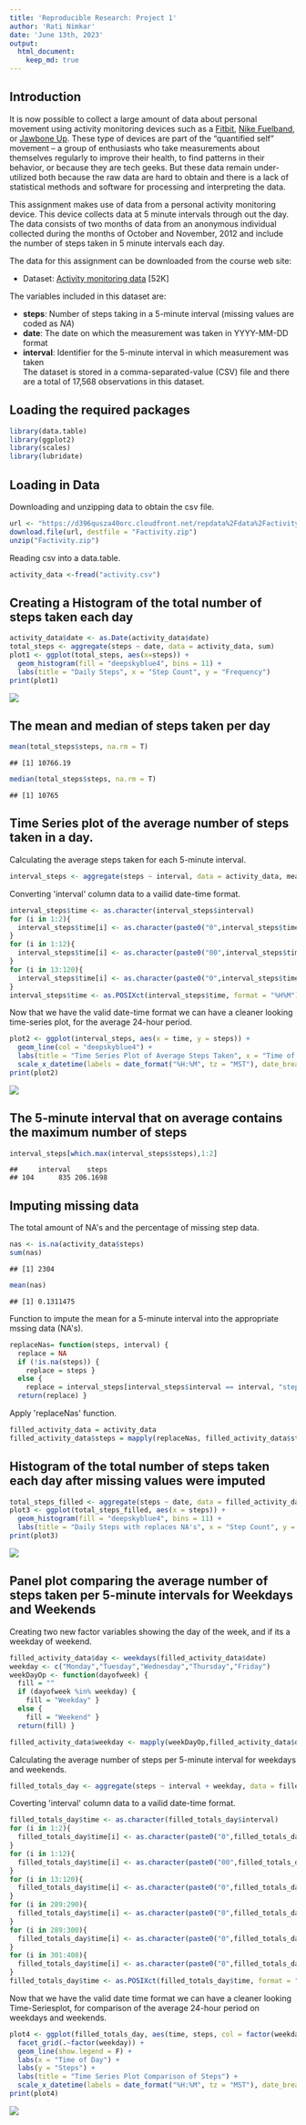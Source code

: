 ```yaml
---
title: 'Reproducible Research: Project 1'
author: 'Rati Nimkar'
date: 'June 13th, 2023'
output:
  html_document:
    keep_md: true
---
```



## Introduction
It is now possible to collect a large amount of data about personal movement using activity monitoring devices such as a [Fitbit](https://www.fitbit.com/home), [Nike Fuelband](https://www.nike.com/us/en_us/c/nikeplus-fuelband), or [Jawbone Up](https://jawbone.com/up). These type of devices are part of the “quantified self” movement – a group of enthusiasts who take measurements about themselves regularly to improve their health, to find patterns in their behavior, or because they are tech geeks. But these data remain under-utilized both because the raw data are hard to obtain and there is a lack of statistical methods and software for processing and interpreting the data.

This assignment makes use of data from a personal activity monitoring device. This device collects data at 5 minute intervals through out the day. The data consists of two months of data from an anonymous individual collected during the months of October and November, 2012 and include the number of steps taken in 5 minute intervals each day.

The data for this assignment can be downloaded from the course web site:

* Dataset: [Activity monitoring data](https://d396qusza40orc.cloudfront.net/repdata%2Fdata%2Factivity.zip) [52K]

The variables included in this dataset are:

- **steps**: Number of steps taking in a 5-minute interval (missing values are coded as *NA*) </br>
- **date**: The date on which the measurement was taken in YYYY-MM-DD format </br>
- **interval**: Identifier for the 5-minute interval in which measurement was taken </br>
The dataset is stored in a comma-separated-value (CSV) file and there are a total of 17,568 observations in this dataset.


## Loading the required packages

```r
library(data.table)
library(ggplot2)
library(scales)
library(lubridate)
```

## Loading in Data
Downloading and unzipping data to obtain the csv file.

```r
url <- "https://d396qusza40orc.cloudfront.net/repdata%2Fdata%2Factivity.zip"
download.file(url, destfile = "Factivity.zip")
unzip("Factivity.zip")
```

Reading csv into a data.table.

```r
activity_data <-fread("activity.csv")
```

## Creating a Histogram of the total number of steps taken each day

```r
activity_data$date <- as.Date(activity_data$date)
total_steps <- aggregate(steps ~ date, data = activity_data, sum)
plot1 <- ggplot(total_steps, aes(x=steps)) +
  geom_histogram(fill = "deepskyblue4", bins = 11) +
  labs(title = "Daily Steps", x = "Step Count", y = "Frequency")
print(plot1)
```

![](PA1_template_files/figure-html/unnamed-chunk-4-1.png)<!-- -->

## The mean and median of steps taken per day

```r
mean(total_steps$steps, na.rm = T)
```

```
## [1] 10766.19
```

```r
median(total_steps$steps, na.rm = T)
```

```
## [1] 10765
```

## Time Series plot of the average number of steps taken in a day.
Calculating the average steps taken for each 5-minute interval.

```r
interval_steps <- aggregate(steps ~ interval, data = activity_data, mean)
```

Converting 'interval' column data to a vailid date-time format.

```r
interval_steps$time <- as.character(interval_steps$interval)
for (i in 1:2){
  interval_steps$time[i] <- as.character(paste0("0",interval_steps$time[i]))
}
for (i in 1:12){
  interval_steps$time[i] <- as.character(paste0("00",interval_steps$time[i]))
}
for (i in 13:120){
  interval_steps$time[i] <- as.character(paste0("0",interval_steps$time[i]))
}
interval_steps$time <- as.POSIXct(interval_steps$time, format = "%H%M")
```

Now that we have the valid date-time format we can have a cleaner looking time-series plot, for the average 24-hour period.

```r
plot2 <- ggplot(interval_steps, aes(x = time, y = steps)) +
  geom_line(col = "deepskyblue4") +
  labs(title = "Time Series Plot of Average Steps Taken", x = "Time of Day", y = "Steps") +
  scale_x_datetime(labels = date_format("%H:%M", tz = "MST"), date_breaks = "4 hours")
print(plot2)
```

![](PA1_template_files/figure-html/unnamed-chunk-8-1.png)<!-- -->

## The 5-minute interval that on average contains the maximum number of steps

```r
interval_steps[which.max(interval_steps$steps),1:2]
```

```
##     interval    steps
## 104      835 206.1698
```

## Imputing missing data
The total amount of NA's and the percentage of missing step data.

```r
nas <- is.na(activity_data$steps)
sum(nas)
```

```
## [1] 2304
```

```r
mean(nas)
```

```
## [1] 0.1311475
```
Function to impute the mean for a 5-minute interval into the appropriate mssing data (NA's).

```r
replaceNas= function(steps, interval) {
  replace = NA
  if (!is.na(steps)) { 
    replace = steps } 
  else { 
    replace = interval_steps[interval_steps$interval == interval, "steps"]}
  return(replace) }
```
Apply 'replaceNas' function.

```r
filled_activity_data = activity_data
filled_activity_data$steps = mapply(replaceNas, filled_activity_data$steps, filled_activity_data$interval)
```

## Histogram of the total number of steps taken each day after missing values were imputed

```r
total_steps_filled <- aggregate(steps ~ date, data = filled_activity_data, sum)
plot3 <- ggplot(total_steps_filled, aes(x = steps)) + 
  geom_histogram(fill = "deepskyblue4", bins = 11) + 
  labs(title = "Daily Steps with replaces NA's", x = "Step Count", y = "Frequency")
print(plot3)
```

![](PA1_template_files/figure-html/unnamed-chunk-13-1.png)<!-- -->

## Panel plot comparing the average number of steps taken per 5-minute intervals for Weekdays and Weekends
Creating two new factor variables showing the day of the week, and if its a weekday of weekend. 

```r
filled_activity_data$day <- weekdays(filled_activity_data$date)
weekday <- c("Monday","Tuesday","Wednesday","Thursday","Friday")
weekDayOp <- function(dayofweek) {
  fill = ""
  if (dayofweek %in% weekday) {
    fill = "Weekday" }
  else {
    fill = "Weekend" }
  return(fill) }

filled_activity_data$weekday <- mapply(weekDayOp,filled_activity_data$day)
```

Calculating the average number of steps per 5-minute interval for weekdays and weekends.

```r
filled_totals_day <- aggregate(steps ~ interval + weekday, data = filled_activity_data, mean)
```

Coverting 'interval' column data to a vailid date-time format.

```r
filled_totals_day$time <- as.character(filled_totals_day$interval)
for (i in 1:2){
  filled_totals_day$time[i] <- as.character(paste0("0",filled_totals_day$time[i]))
}
for (i in 1:12){
  filled_totals_day$time[i] <- as.character(paste0("00",filled_totals_day$time[i]))
}
for (i in 13:120){
  filled_totals_day$time[i] <- as.character(paste0("0",filled_totals_day$time[i]))
}
for (i in 289:290){
  filled_totals_day$time[i] <- as.character(paste0("0",filled_totals_day$time[i]))
}
for (i in 289:300){
  filled_totals_day$time[i] <- as.character(paste0("0",filled_totals_day$time[i]))
}
for (i in 301:408){
  filled_totals_day$time[i] <- as.character(paste0("0",filled_totals_day$time[i]))
}
filled_totals_day$time <- as.POSIXct(filled_totals_day$time, format = "%H%M")
```

Now that we have the valid date time format we can have a cleaner looking Time-Seriesplot, for comparison of the average 24-hour period on weekdays and weekends.

```r
plot4 <- ggplot(filled_totals_day, aes(time, steps, col = factor(weekday))) +
  facet_grid(.~factor(weekday)) +
  geom_line(show.legend = F) +
  labs(x = "Time of Day") +
  labs(y = "Steps") +
  labs(title = "Time Series Plot Comparison of Steps") +
  scale_x_datetime(labels = date_format("%H:%M", tz = "MST"), date_breaks = "6 hours")
print(plot4)
```

![](PA1_template_files/figure-html/unnamed-chunk-17-1.png)<!-- -->
